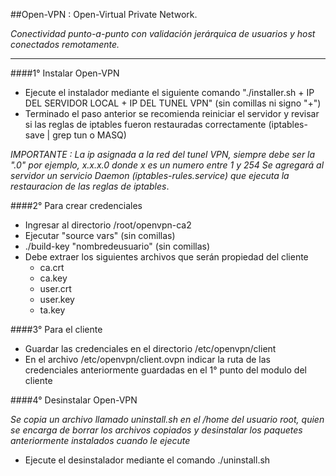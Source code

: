 ##Open-VPN : Open-Virtual Private Network.

*Conectividad punto-a-punto con validación jerárquica de usuarios y host conectados remotamente.*
______________________
####1° Instalar Open-VPN

- Ejecute el instalador mediante el siguiente comando "./installer.sh + IP DEL SERVIDOR LOCAL + IP DEL TUNEL VPN" (sin comillas ni signo "+")
- Terminado el paso anterior se recomienda reiniciar el servidor y revisar si las reglas de iptables fueron restauradas correctamente (iptables-save | grep tun o MASQ)

*IMPORTANTE : La ip asignada a la red del tunel VPN, siempre debe ser la ".0" por ejemplo, x.x.x.0 donde x es un numero entre 1 y 254*
*Se agregará al servidor un servicio Daemon (iptables-rules.service) que ejecuta la restauracion de las reglas de iptables*.

####2° Para crear credenciales

- Ingresar al directorio /root/openvpn-ca2
- Ejecutar "source vars" (sin comillas)
- ./build-key "nombredeusuario" (sin comillas)
- Debe extraer los siguientes archivos que serán propiedad del cliente
    - ca.crt
    - ca.key
    - user.crt
    - user.key
    - ta.key

####3° Para el cliente

- Guardar las credenciales en el directorio /etc/openvpn/client
- En el archivo /etc/openvpn/client.ovpn indicar la ruta de las credenciales
   anteriormente guardadas en el 1° punto del modulo del cliente

####4° Desinstalar Open-VPN

*Se copia un archivo llamado uninstall.sh en el /home del usuario root, quien se encarga de borrar los archivos copiados y desinstalar los paquetes anteriormente instalados cuando le ejecute*
- Ejecute el desinstalador mediante el comando ./uninstall.sh

